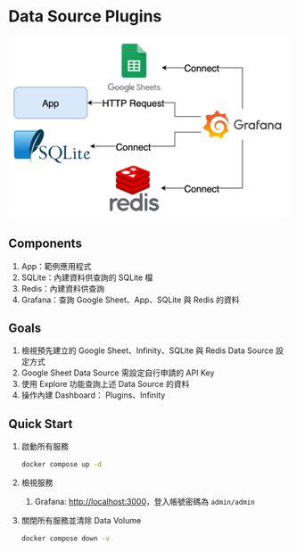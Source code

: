 # Data Source Plugins

![Lab Architecture](lab-arch.png)

## Components

1. App：範例應用程式
2. SQLite：內建資料供查詢的 SQLite 檔
3. Redis：內建資料供查詢
4. Grafana：查詢 Google Sheet、App、SQLite 與 Redis 的資料

## Goals

1. 檢視預先建立的 Google Sheet、Infinity、SQLite 與 Redis Data Source 設定方式
2. Google Sheet Data Source 需設定自行申請的 API Key
3. 使用 Explore 功能查詢上述 Data Source 的資料
4. 操作內建 Dashboard： Plugins、Infinity

## Quick Start

1. 啟動所有服務

   ```bash
   docker compose up -d
   ```

2. 檢視服務
   1. Grafana: <http://localhost:3000>，登入帳號密碼為 `admin/admin`

3. 關閉所有服務並清除 Data Volume

   ```bash
   docker compose down -v
   ```
